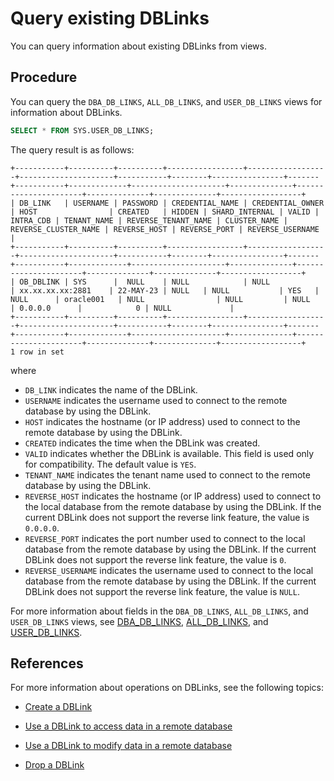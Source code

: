 # Query existing DBLinks

You can query information about existing DBLinks from views.

## Procedure

You can query the `DBA_DB_LINKS`, `ALL_DB_LINKS`, and `USER_DB_LINKS` views for information about DBLinks.

```sql
SELECT * FROM SYS.USER_DB_LINKS;
```

The query result is as follows:

```shell
+-----------+----------+----------+-----------------+------------------+---------------------+-----------+--------+----------------+-------+-----------+-------------+---------------------+--------------+----------------------+--------------+--------------+------------------+
| DB_LINK   | USERNAME | PASSWORD | CREDENTIAL_NAME | CREDENTIAL_OWNER | HOST                | CREATED   | HIDDEN | SHARD_INTERNAL | VALID | INTRA_CDB | TENANT_NAME | REVERSE_TENANT_NAME | CLUSTER_NAME | REVERSE_CLUSTER_NAME | REVERSE_HOST | REVERSE_PORT | REVERSE_USERNAME |
+-----------+----------+----------+-----------------+------------------+---------------------+-----------+--------+----------------+-------+-----------+-------------+---------------------+--------------+----------------------+--------------+--------------+------------------+
| OB_DBLINK | SYS      |  NULL    | NULL            | NULL             | xx.xx.xx.xx:2881    | 22-MAY-23 | NULL   | NULL           | YES   | NULL      | oracle001   | NULL                | NULL         | NULL                 | 0.0.0.0      |            0 | NULL             |
+-----------+----------+----------+-----------------+------------------+---------------------+-----------+--------+----------------+-------+-----------+-------------+---------------------+--------------+----------------------+--------------+--------------+------------------+
1 row in set
```

where

* `DB_LINK` indicates the name of the DBLink.
* `USERNAME` indicates the username used to connect to the remote database by using the DBLink.
* `HOST` indicates the hostname (or IP address) used to connect to the remote database by using the DBLink.
* `CREATED` indicates the time when the DBLink was created.
* `VALID` indicates whether the DBLink is available. This field is used only for compatibility. The default value is `YES`.
* `TENANT_NAME` indicates the tenant name used to connect to the remote database by using the DBLink.
* `REVERSE_HOST` indicates the hostname (or IP address) used to connect to the local database from the remote database by using the DBLink. If the current DBLink does not support the reverse link feature, the value is `0.0.0.0`.
* `REVERSE_PORT` indicates the port number used to connect to the local database from the remote database by using the DBLink. If the current DBLink does not support the reverse link feature, the value is `0`.
* `REVERSE_USERNAME` indicates the username used to connect to the local database from the remote database by using the DBLink. If the current DBLink does not support the reverse link feature, the value is `NULL`.

For more information about fields in the `DBA_DB_LINKS`, `ALL_DB_LINKS`, and `USER_DB_LINKS` views, see [DBA_DB_LINKS](../../../700.system-views/500.system-view-of-oracle-mode/200.dictionary-view-of-oracle-mode/28200.dba_db_links.md), [ALL_DB_LINKS](../../../700.system-views/500.system-view-of-oracle-mode/200.dictionary-view-of-oracle-mode/28100.all_db_links.md), and [USER_DB_LINKS](../../../700.system-views/500.system-view-of-oracle-mode/200.dictionary-view-of-oracle-mode/28300.user_db_links.md).

## References

For more information about operations on DBLinks, see the following topics:

* [Create a DBLink](../1000.manage-dblink-of-oracle-mode/100.create-a-dblink-of-oracle-mode.md)

* [Use a DBLink to access data in a remote database](../1000.manage-dblink-of-oracle-mode/300.access-a-remote-database-by-a-dblink-of-oracle-mode.md)

* [Use a DBLink to modify data in a remote database](../1000.manage-dblink-of-oracle-mode/400.update-data-in-remote-database-by-a-dblink-of-oracle-mode.md)

* [Drop a DBLink](../1000.manage-dblink-of-oracle-mode/500.delete-a-dblink-of-oracle-mode.md)
